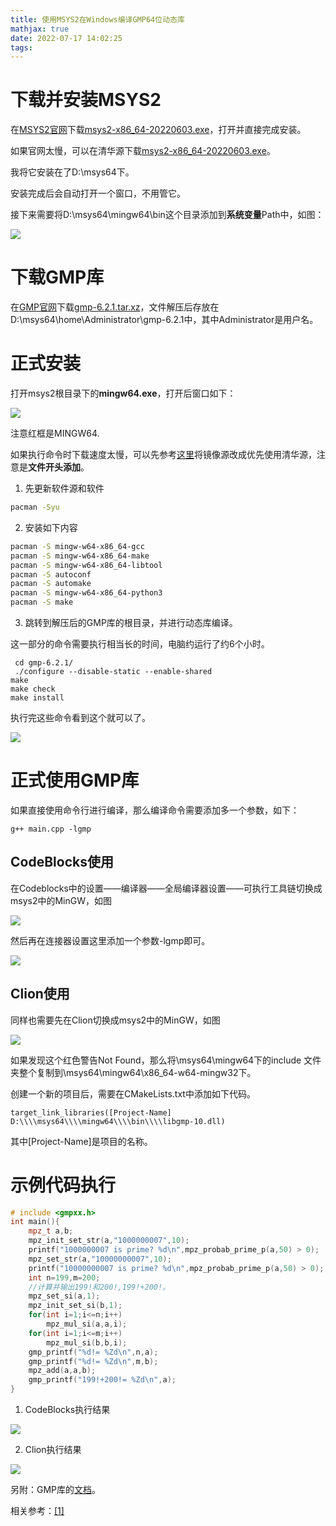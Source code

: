 ```yaml
---
title: 使用MSYS2在Windows编译GMP64位动态库
mathjax: true
date: 2022-07-17 14:02:25
tags:
---
```

<escape><!-- more --></escape>

# 下载并安装MSYS2

在[MSYS2官网](https://www.msys2.org/)下载[msys2-x86_64-20220603.exe](https://github.com/msys2/msys2-installer/releases/download/2022-06-03/msys2-x86_64-20220603.exe)，打开并直接完成安装。

如果官网太慢，可以在清华源下载[msys2-x86_64-20220603.exe](https://mirrors.tuna.tsinghua.edu.cn/msys2/distrib/x86_64/msys2-x86_64-20220603.exe)。

我将它安装在了D:&#92;msys64下。

安装完成后会自动打开一个窗口，不用管它。

接下来需要将D:&#92;msys64&#92;mingw64&#92;bin这个目录添加到**系统变量**Path中，如图：

![](p1.png)


# 下载GMP库

在[GMP官网](https://gmplib.org/)下载[gmp-6.2.1.tar.xz](https://gmplib.org/download/gmp/gmp-6.2.1.tar.xz)，文件解压后存放在D:&#92;msys64&#92;home&#92;Administrator&#92;gmp-6.2.1中，其中Administrator是用户名。

# 正式安装

打开msys2根目录下的**mingw64.exe**，打开后窗口如下：

![](p2.png)

注意红框是MINGW64.

如果执行命令时下载速度太慢，可以先参考[这里](https://mirrors.tuna.tsinghua.edu.cn/help/msys2/)将镜像源改成优先使用清华源，注意是**文件开头添加**。

1. 先更新软件源和软件

```bash
pacman -Syu
```

2. 安装如下内容

```bash
pacman -S mingw-w64-x86_64-gcc
pacman -S mingw-w64-x86_64-make
pacman -S mingw-w64-x86_64-libtool
pacman -S autoconf
pacman -S automake
pacman -S mingw-w64-x86_64-python3
pacman -S make
```

3. 跳转到解压后的GMP库的根目录，并进行动态库编译。

这一部分的命令需要执行相当长的时间，电脑约运行了约$6$个小时。
```
 cd gmp-6.2.1/
 ./configure --disable-static --enable-shared
make
make check
make install
```

执行完这些命令看到这个就可以了。

![](p3.png)

# 正式使用GMP库

如果直接使用命令行进行编译，那么编译命令需要添加多一个参数，如下：

```
g++ main.cpp -lgmp
```

## CodeBlocks使用

在Codeblocks中的设置——编译器——全局编译器设置——可执行工具链切换成msys2中的MinGW，如图

![](p4.png)

然后再在连接器设置这里添加一个参数-lgmp即可。

![](p5.png)


## Clion使用

同样也需要先在Clion切换成msys2中的MinGW，如图

![](p6.png)

如果发现这个红色警告Not Found，那么将&#92;msys64&#92;mingw64下的include
文件夹整个复制到&#92;msys64&#92;mingw64&#92;x86_64-w64-mingw32下。


创建一个新的项目后，需要在CMakeLists.txt中添加如下代码。

```
target_link_libraries([Project-Name] D:\\\\msys64\\\\mingw64\\\\bin\\\\libgmp-10.dll)
```

其中[Project-Name]是项目的名称。

# 示例代码执行

```C++
# include <gmpxx.h>
int main(){
    mpz_t a,b;
    mpz_init_set_str(a,"1000000007",10);
    printf("1000000007 is prime? %d\n",mpz_probab_prime_p(a,50) > 0);
    mpz_set_str(a,"10000000007",10);
    printf("10000000007 is prime? %d\n",mpz_probab_prime_p(a,50) > 0);
    int n=199,m=200;
    //计算并输出199!和200!,199!+200!。
    mpz_set_si(a,1);
    mpz_init_set_si(b,1);
    for(int i=1;i<=n;i++)
        mpz_mul_si(a,a,i);
    for(int i=1;i<=m;i++)
        mpz_mul_si(b,b,i);
    gmp_printf("%d!= %Zd\n",n,a);
    gmp_printf("%d!= %Zd\n",m,b);
    mpz_add(a,a,b);
    gmp_printf("199!+200!= %Zd\n",a);
}
```

1. CodeBlocks执行结果

![](p7.png)

2. Clion执行结果

![](p8.png)


另附：GMP库的[文档](https://gmplib.org/gmp-man-6.2.1.pdf)。

相关参考：[[1]](http://www.javashuo.com/article/p-yhoxagck-ns.html)